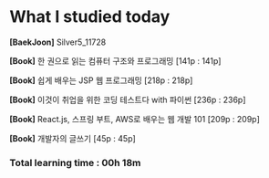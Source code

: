 <h1>What I studied today</h1>

<strong>[BaekJoon]</strong> Silver5_11728

<strong>[Book]</strong> 한 권으로 읽는 컴퓨터 구조와 프로그래밍 [141p : 141p]

<strong>[Book]</strong> 쉽게 배우는 JSP 웹 프로그래밍 [218p : 218p]

<strong>[Book]</strong> 이것이 취업을 위한 코딩 테스트다 with 파이썬 [236p : 236p]

<strong>[Book]</strong> React.js, 스프링 부트, AWS로 배우는 웹 개발 101 [209p : 209p]

<strong>[Book]</strong> 개발자의 글쓰기 [45p : 45p]

<h3>Total learning time : 00h 18m</h3>